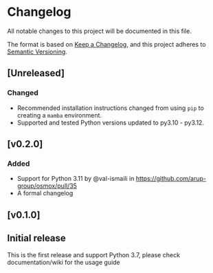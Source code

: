 <!---
Changelog headings can be any of:

Added: for new features.
Changed: for changes in existing functionality.
Deprecated: for soon-to-be removed features.
Removed: for now removed features.
Fixed: for any bug fixes.
Security: in case of vulnerabilities.

Release headings should be of the form:
## [X.Y.Z] - YEAR-MONTH-DAY
-->

# Changelog

All notable changes to this project will be documented in this file.

The format is based on [Keep a Changelog](https://keepachangelog.com/en/1.1.0/),
and this project adheres to [Semantic Versioning](https://semver.org/spec/v2.0.0.html).

## [Unreleased]

### Changed

- Recommended installation instructions changed from using `pip` to creating a `mamba` environment.
- Supported and tested Python versions updated to py3.10 - py3.12.


## [v0.2.0]

### Added

- Support for Python 3.11 by @val-ismaili in https://github.com/arup-group/osmox/pull/35
- A formal changelog

## [v0.1.0]

## Initial release

This is the first release and support Python 3.7, please check documentation/wiki for the usage guide
